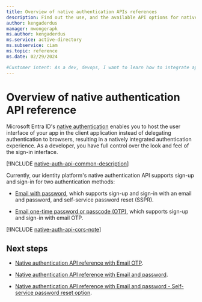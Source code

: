 ```yaml
---
title: Overview of native authentication APIs references
description: Find out the use, and the available API options for native authentication in Microsoft Entra ID for customers 
author: kengaderdus
manager: mwongerapk
ms.author: kengaderdus
ms.service: active-directory 
ms.subservice: ciam
ms.topic: reference
ms.date: 02/29/2024

#Customer intent: As a dev, devops, I want to learn how to integrate apps with native authentication APIs that Microsoft Entra ID for customers supports.
---
```


# Overview of native authentication API reference

Microsoft Entra ID's [native authentication](../external-id/customers/overview-customers-ciam.md) enables you to host the user interface of your app in the client application instead of delegating authentication to browsers, resulting in a natively integrated authentication experience. As a developer, you have full control over the look and feel of the sign-in interface.

[!INCLUDE [native-auth-api-common-description](./includes/native-auth-api/native-auth-api-common-description.md)]

Currently, our identity platform's native authentication API supports sign-up and sign-in for two authentication methods:

- [Email with password](reference-native-auth-email-password.md?bc=/entra/external-id/customers/breadcrumb/toc.json&toc=/entra/external-id/customers/toc.json), which supports sign-up and sign-in with an email and password, and self-service password reset (SSPR).

- [Email one-time password or passcode (OTP)](reference-native-auth-email-otp.md?bc=/entra/external-id/customers/breadcrumb/toc.json&toc=/entra/external-id/customers/toc.json), which supports sign-up and sign-in with email OTP.


[!INCLUDE [native-auth-api-cors-note](./includes/native-auth-api/native-auth-api-cors-note.md)]


## Next steps

- [Native authentication API reference with Email OTP](reference-native-auth-email-otp.md).

- [Native authentication API reference with Email and password](reference-native-auth-email-password.md).

- [Native authentication API reference with Email and password - Self-service password reset option](reference-native-auth-email-password.md).